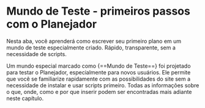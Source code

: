 # Mundo de Teste - primeiros passos com o Planejador

Nesta aba, você aprenderá como escrever seu primeiro plano em um mundo de teste especialmente criado. Rápido, transparente, sem a necessidade de scripts.

Um mundo especial marcado como {==Mundo de Teste==} foi projetado para testar o Planejador, especialmente para novos usuários. Ele permite que você se familiarize rapidamente com as possibilidades do site sem a necessidade de instalar e usar scripts primeiro. Todas as informações sobre o que, onde, como e por que inserir podem ser encontradas mais adiante neste capítulo.
